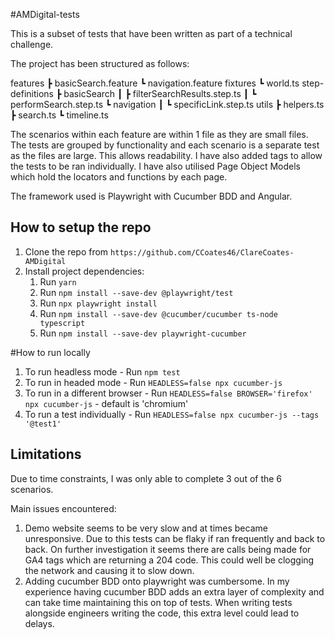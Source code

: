#AMDigital-tests

This is a subset of tests that have been written as part of a technical challenge.

The project has been structured as follows:

features
 ┣ basicSearch.feature
 ┗ navigation.feature
fixtures
 ┗ world.ts
step-definitions
 ┣ basicSearch
 ┃ ┣ filterSearchResults.step.ts
 ┃ ┗ performSearch.step.ts
 ┗ navigation
 ┃ ┗ specificLink.step.ts 
utils
 ┣ helpers.ts
 ┣ search.ts
 ┗ timeline.ts

The scenarios within each feature are within 1 file as they are small files.
The tests are grouped by functionality and each scenario is a separate test as the files are large. This allows readability. I have also added tags to allow the tests to be ran individually.
I have also utilised Page Object Models which hold the locators and functions by each page.

The framework used is Playwright with Cucumber BDD and Angular.

## How to setup the repo

1. Clone the repo from `https://github.com/CCoates46/ClareCoates-AMDigital`
2. Install project dependencies:
    1. Run `yarn`
    2. Run `npm install --save-dev @playwright/test`
    3. Run `npx playwright install`
    4. Run `npm install --save-dev @cucumber/cucumber ts-node typescript`
    5. Run `npm install --save-dev playwright-cucumber`

#How to run locally
1. To run headless mode - Run `npm test`
2. To run in headed mode - Run `HEADLESS=false npx cucumber-js`
3. To run in a different browser - Run `HEADLESS=false BROWSER='firefox'  npx cucumber-js` - default is 'chromium'
4. To run a test individually - Run `HEADLESS=false npx cucumber-js --tags '@test1'`

## Limitations

Due to time constraints, I was only able to complete 3 out of the 6 scenarios.

Main issues encountered:
1. Demo website seems to be very slow and at times became unresponsive. 
    Due to this tests can be flaky if ran frequently and back to back.
    On further investigation it seems there are calls being made for GA4 tags which are returning a 204 code. This could well be clogging the network and causing it to slow down.
2. Adding cucumber BDD onto playwright was cumbersome. In my experience having cucumber BDD adds an extra layer of complexity and can take time
    maintaining this on top of tests. When writing tests alongside engineers writing the code, this extra level could lead to delays.

